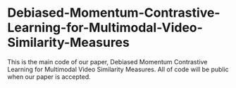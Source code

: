 # Debiased-Momentum-Contrastive-Learning-for-Multimodal-Video-Similarity-Measures
This is the main code of our paper, Debiased Momentum Contrastive Learning for Multimodal Video Similarity Measures.
All of code will be public when our paper is accepted.
